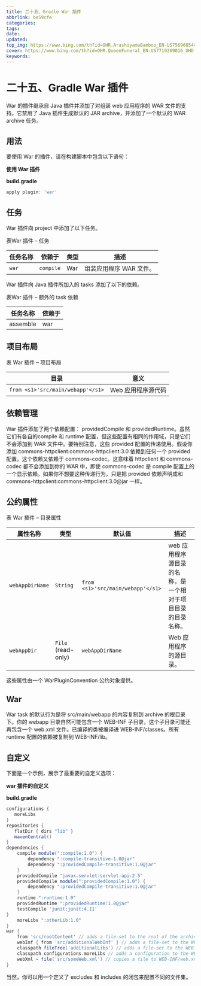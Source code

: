 ```yaml
---
title: 二十五、Gradle War 插件
abbrlink: be59cfe
categories: 
tags: 
date: 
updated: 
top_img: https://www.bing.com/th?id=OHR.ArashiyamaBamboo_EN-US7569665443_UHD.jpg
cover: https://www.bing.com/th?id=OHR.QueenFuneral_EN-US7710269016_UHD.jpg
keywords: 
---
```

# 二十五、Gradle War 插件

War 的插件继承自 Java 插件并添加了对组装 web 应用程序的 WAR 文件的支持。它禁用了 Java 插件生成默认的 JAR archive，并添加了一个默认的 WAR archive 任务。

## 用法

要使用 War 的插件，请在构建脚本中包含以下语句：

**使用 War 插件**

**build.gradle**

```gradle
apply plugin: 'war'  
```

## 任务

War 插件向 project 中添加了以下任务。

表War 插件 – 任务

| 任务名称 | 依赖于    | 类型 | 描述                    |
| -------- | --------- | ---- | ----------------------- |
| `war`    | `compile` | War  | 组装应用程序 WAR 文件。 |

War 插件向 Java 插件所加入的 tasks 添加了以下的依赖。

表War 插件 – 额外的 task 依赖

| 任务名称 | 依赖于 |
| -------- | ------ |
| assemble | war    |

## 项目布局

表 War 插件 – 项目布局

| 目录                              | 意义               |
| --------------------------------- | ------------------ |
| `from <s1>'src/main/webapp'</s1>` | Web 应用程序源代码 |

## 依赖管理

War 插件添加了两个依赖配置： providedCompile 和 providedRuntime。虽然它们有各自的compile 和 runtime 配置，但这些配置有相同的作用域，只是它们不会添加到 WAR 文件中。要特别注意，这些 provided 配置的传递使用。假设你添加 commons-httpclient:commons-httpclient:3.0 依赖到任何一个 provided 配置。这个依赖又依赖于 commons-codec。这意味着 httpclient 和 commons-codec 都不会添加到你的 WAR 中，即使 commons-codec 是 compile 配置上的一个显示依赖。如果你不想要这种传递行为，只是把 provided 依赖声明成和commons-httpclient:commons-httpclient:3.0@jar 一样。

## 公约属性

表 War 插件 – 目录属性

| 属性名称        | 类型               | 默认值                            | 描述                                                       |
| --------------- | ------------------ | --------------------------------- | ---------------------------------------------------------- |
| `webAppDirName` | `String`           | `from <s1>'src/main/webapp'</s1>` | web 应用程序源目录的名称，是一个相对于项目目录的目录名称。 |
| `webAppDir`     | `File` (read-only) | `webAppDirName`                   | Web 应用程序的源目录。                                     |

这些属性由一个 WarPluginConvention 公约对象提供。

## War

War task 的默认行为是将 src/main/webapp 的内容复制到 archive 的根目录下。你的 webapp 目录自然可能包含一个 WEB-INF 子目录，这个子目录可能还再包含一个 web.xml 文件。已编译的类被编译进 WEB-INF/classes。所有 runtime 配置的依赖被复制到 WEB-INF/lib。

## 自定义

下面是一个示例，展示了最重要的自定义选项：

**war 插件的自定义**

**build.gradle**

```gradle
configurations {
   moreLibs
}
repositories {
   flatDir { dirs "lib" }
   mavenCentral()
}
dependencies {
    compile module(":compile:1.0") {
        dependency ":compile-transitive-1.0@jar"
        dependency ":providedCompile-transitive:1.0@jar"
    }
    providedCompile "javax.servlet:servlet-api:2.5"
    providedCompile module(":providedCompile:1.0") {
        dependency ":providedCompile-transitive:1.0@jar"
    }
    runtime ":runtime:1.0"
    providedRuntime ":providedRuntime:1.0@jar"
    testCompile 'junit:junit:4.11'
}
    moreLibs ":otherLib:1.0"
}
war {
    from 'src/rootContent' // adds a file-set to the root of the archive
    webInf { from 'src/additionalWebInf' } // adds a file-set to the WEB-INF dir.
    classpath fileTree('additionalLibs') // adds a file-set to the WEB-INF/lib dir.
    classpath configurations.moreLibs // adds a configuration to the WEB-INF/lib dir.
    webXml = file('src/someWeb.xml') // copies a file to WEB-INF/web.xml
}  
```

当然，你可以用一个定义了 excludes 和 includes 的闭包来配置不同的文件集。